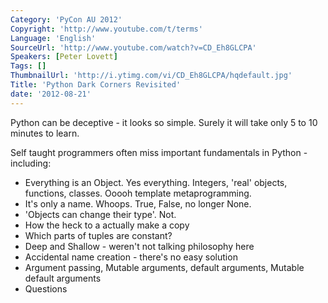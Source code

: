```yaml
---
Category: 'PyCon AU 2012'
Copyright: 'http://www.youtube.com/t/terms'
Language: 'English'
SourceUrl: 'http://www.youtube.com/watch?v=CD_Eh8GLCPA'
Speakers: [Peter Lovett]
Tags: []
ThumbnailUrl: 'http://i.ytimg.com/vi/CD_Eh8GLCPA/hqdefault.jpg'
Title: 'Python Dark Corners Revisited'
date: '2012-08-21'
---
```

Python can be deceptive - it looks so simple. Surely it will take only 5 to 10
minutes to learn.

Self taught programmers often miss important fundamentals in Python -
including:

  * Everything is an Object. Yes everything. Integers, 'real' objects, functions, classes. Ooooh template metaprogramming.
  * It's only a name. Whoops. True, False, no longer None.
  * 'Objects can change their type'. Not.
  * How the heck to a actually make a copy
  * Which parts of tuples are constant?
  * Deep and Shallow - weren't not talking philosophy here
  * Accidental name creation - there's no easy solution
  * Argument passing, Mutable arguments, default arguments, Mutable default arguments
  * Questions

